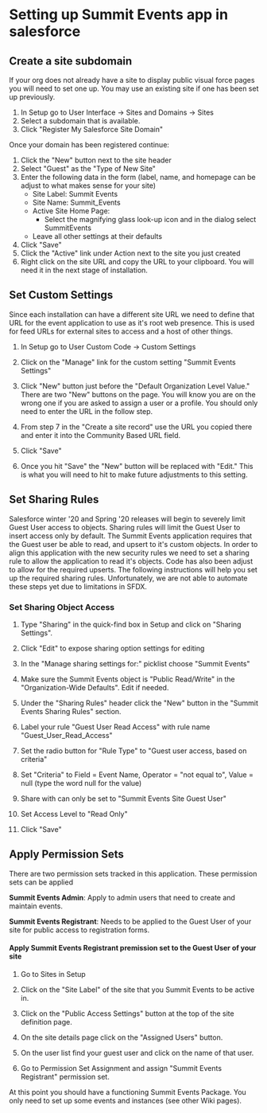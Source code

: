 # Setting up Summit Events app in salesforce

## Create a site subdomain

If your org does not already have a site to display public visual force pages you will need to set one up. You may use an existing site if one has been set up previously.

1. In Setup go to User Interface -> Sites and Domains -> Sites
2. Select a subdomain that is available.
3. Click "Register My Salesforce Site Domain"

Once your domain has been registered continue:

1. Click the "New" button next to the site header
2. Select "Guest" as the "Type of New Site"
3. Enter the following data in the form (label, name, and homepage can be adjust to what makes sense for your site)
    * Site Label: Summit Events 
    * Site Name: Summit_Events
    * Active Site Home Page:
        * Select the magnifying glass look-up icon and in the dialog select SummitEvents
    * Leave all other settings at their defaults
5. Click "Save"
6. Click the "Active" link under Action next to the site you just created
7. Right click on the site URL and copy the URL to your clipboard. You will need it in the next stage of installation.

## Set Custom Settings

Since each installation can have a different site URL we need to define that URL for the event application to use as it's root web presence. This is used for feed URLs for external sites to access and a host of other things.

1. In Setup go to User Custom Code -> Custom Settings

2. Click on the "Manage" link for the custom setting "Summit Events Settings"

3. Click "New" button just before the "Default Organization Level Value." There are two "New" buttons on the page. You will know you are on the wrong one if you are asked to assign a user or a profile. You should only need to enter the URL in the follow step.

4. From step 7 in the "Create a site record" use the URL you copied there and enter it into the Community Based URL field.

5. Click "Save"

6. Once you hit "Save" the "New" button will be replaced with "Edit." This is what you will need to hit to make future adjustments to this setting.

## Set Sharing Rules

Salesforce winter '20 and Spring '20 releases will begin to severely limit Guest User access to objects.
Sharing rules will limit the Guest User to insert access only by default. The Summit Events application requires
that the Guest user be able to read, and upsert to it's custom objects. In order to align this application with 
the new security rules we need to set a sharing rule to allow the application to read it's objects. Code has also
been adjust to allow for the required upserts. The following instructions will help you set up the required sharing rules.
Unfortunately, we are not able to automate these steps yet due to limitations in SFDX.

### Set Sharing Object Access

1. Type "Sharing" in the quick-find box in Setup and click on "Sharing Settings".

2. Click "Edit" to expose sharing option settings for editing

3. In the "Manage sharing settings for:" picklist choose "Summit Events"

5. Make sure the Summit Events object is "Public Read/Write" in the "Organization-Wide Defaults". Edit if needed.

2. Under the "Sharing Rules" header click the "New" button in the "Summit Events Sharing Rules" section.

4. Label your rule "Guest User Read Access" with rule name "Guest_User_Read_Access"

5. Set the radio button for "Rule Type" to "Guest user access, based on criteria"

6. Set "Criteria" to Field = Event Name, Operator = "not equal to", Value = null  (type the word null for the value)

7. Share with can only be set to "Summit Events Site Guest User"

8. Set Access Level to "Read Only"

9. Click "Save"

## Apply Permission Sets

There are two permission sets tracked in this application. These permission sets can be applied 

**Summit Events Admin**: 
Apply to admin users that need to create and maintain events.

**Summit Events Registrant**: Needs to be applied to the Guest User of your site for public access to registration forms.


#### Apply Summit Events Registrant premission set to the Guest User of your site

1. Go to Sites in Setup

2. Click on the "Site Label" of the site that you Summit Events to be active in.

3. Click on the "Public Access Settings" button at the top of the site definition page.

4. On the site details page click on the "Assigned Users" button.

5. On the user list find your guest user and click on the name of that user.

6. Go to Permission Set Assignment and assign "Summit Events Registrant" permission set.

At this point you should have a functioning Summit Events Package. You only need to set up some events and instances (see other Wiki pages).
